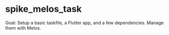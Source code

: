 # spike_melos_task

Goal: Setup a basic taskfile, a Flutter app, and a few dependencies. Manage them with Melos.